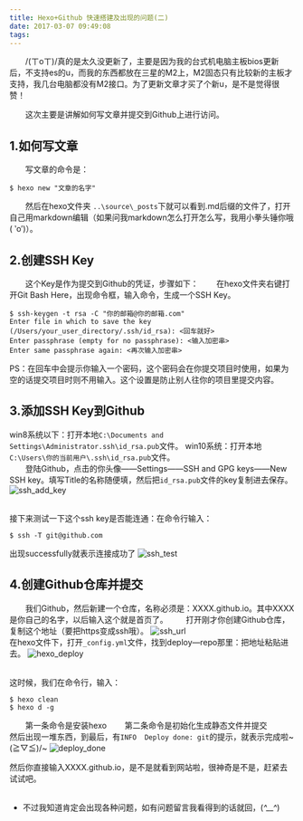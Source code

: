 ```yaml
---
title: Hexo+Github 快速搭建及出现的问题(二)
date: 2017-03-07 09:49:08
tags: 
---
```


　　/(ㄒoㄒ)/真的是太久没更新了，主要是因为我的台式机电脑主板bios更新后，不支持es的u，而我的东西都放在三星的M2上，M2固态只有比较新的主板才支持，我几台电脑都没有M2接口。为了更新文章才买了个新u，是不是觉得很赞！

　　这次主要是讲解如何写文章并提交到Github上进行访问。

## 1.如何写文章
　　写文章的命令是：

    $ hexo new "文章的名字"

　　然后在hexo文件夹 `..\source\_posts`下就可以看到.md后缀的文件了，打开自己用markdown编辑（如果问我markdown怎么打开怎么写，我用小拳头锤你哦( ‵o′)）。


## 2.创建SSH Key
　　这个Key是作为提交到Github的凭证，步骤如下：
　　在hexo文件夹右键打开Git Bash Here，出现命令框，输入命令，生成一个SSH Key。

    $ ssh-keygen -t rsa -C "你的邮箱@你的邮箱.com"
    Enter file in which to save the key (/Users/your_user_directory/.ssh/id_rsa): <回车就好>
    Enter passphrase (empty for no passphrase): <输入加密串>
    Enter same passphrase again: <再次输入加密串>

PS：在回车中会提示你输入一个密码，这个密码会在你提交项目时使用，如果为空的话提交项目时则不用输入。这个设置是防止别人往你的项目里提交内容。


## 3.添加SSH Key到Github
win8系统以下：打开本地`C:\Documents and Settings\Administrator.ssh\id_rsa.pub`文件。
win10系统：打开本地`C:\Users\你的当前用户\.ssh\id_rsa.pub`文件。
<br>　　登陆Github，点击的你头像——Settings——SSH and GPG keys——New SSH key。填写Title的名称随便填，然后把`id_rsa.pub`文件的key复制进去保存。
![ssh_add_key](http://7xz8pr.com1.z1.glb.clouddn.com/ssh_add_key.png)

<br>接下来测试一下这个ssh key是否能连通：在命令行输入：

    $ ssh -T git@github.com
出现successfully就表示连接成功了
![ssh_test](http://7xz8pr.com1.z1.glb.clouddn.com/ssh_test.png)
<br>
## 4.创建Github仓库并提交
　　我们Github，然后新建一个仓库，名称必须是：XXXX.github.io。其中XXXX是你自己的名字，以后输入这个就是首页了。
　　打开刚才你创建Github仓库，复制这个地址（要把https变成ssh哦）。
![ssh_url](http://7xz8pr.com1.z1.glb.clouddn.com/ssh.png)
<br>在hexo文件下，打开`_config.yml`文件，找到deploy—repo那里：把地址粘贴进去。
![hexo_deploy](http://7xz8pr.com1.z1.glb.clouddn.com/hexo_deploy.png)

<br>这时候，我们在命令行，输入：

    $ hexo clean
    $ hexo d -g
　　第一条命令是安装hexo
　　第二条命令是初始化生成静态文件并提交
<br>然后出现一堆东西，到最后，有`INFO  Deploy done: git`的提示，就表示完成啦~\(≧▽≦)/~
![deploy_done](http://7xz8pr.com1.z1.glb.clouddn.com/deploy_done.png)


然后你直接输入XXXX.github.io，是不是就看到网站啦，很神奇是不是，赶紧去试试吧。<br><br>



 - 不过我知道肯定会出现各种问题，如有问题留言我看得到的话就回，(*^__^*)

